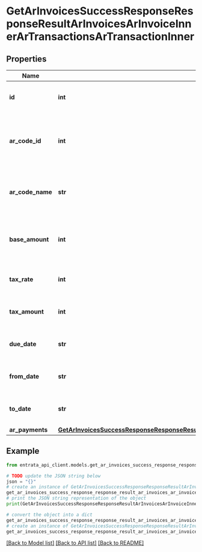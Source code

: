 # GetArInvoicesSuccessResponseResponseResultArInvoicesArInvoiceInnerArTransactionsArTransactionInner


## Properties

Name | Type | Description | Notes
------------ | ------------- | ------------- | -------------
**id** | **int** | The unique identifier for the AR transaction. | 
**ar_code_id** | **int** | The identifier for the AR code associated with the transaction. | [optional] 
**ar_code_name** | **str** | The name of the AR code associated with the transaction. | [optional] 
**base_amount** | **int** | The base amount for the transaction before taxes. | [optional] 
**tax_rate** | **int** | The tax rate applied to the transaction. | [optional] 
**tax_amount** | **int** | The tax amount for the transaction. | [optional] 
**due_date** | **str** | The date by which the transaction is due. | [optional] 
**from_date** | **str** | The start date of the transaction period. | [optional] 
**to_date** | **str** | The end date of the transaction period. | [optional] 
**ar_payments** | [**GetArInvoicesSuccessResponseResponseResultArInvoicesArInvoiceInnerArTransactionsArTransactionInnerArPayments**](GetArInvoicesSuccessResponseResponseResultArInvoicesArInvoiceInnerArTransactionsArTransactionInnerArPayments.md) |  | [optional] 

## Example

```python
from entrata_api_client.models.get_ar_invoices_success_response_response_result_ar_invoices_ar_invoice_inner_ar_transactions_ar_transaction_inner import GetArInvoicesSuccessResponseResponseResultArInvoicesArInvoiceInnerArTransactionsArTransactionInner

# TODO update the JSON string below
json = "{}"
# create an instance of GetArInvoicesSuccessResponseResponseResultArInvoicesArInvoiceInnerArTransactionsArTransactionInner from a JSON string
get_ar_invoices_success_response_response_result_ar_invoices_ar_invoice_inner_ar_transactions_ar_transaction_inner_instance = GetArInvoicesSuccessResponseResponseResultArInvoicesArInvoiceInnerArTransactionsArTransactionInner.from_json(json)
# print the JSON string representation of the object
print(GetArInvoicesSuccessResponseResponseResultArInvoicesArInvoiceInnerArTransactionsArTransactionInner.to_json())

# convert the object into a dict
get_ar_invoices_success_response_response_result_ar_invoices_ar_invoice_inner_ar_transactions_ar_transaction_inner_dict = get_ar_invoices_success_response_response_result_ar_invoices_ar_invoice_inner_ar_transactions_ar_transaction_inner_instance.to_dict()
# create an instance of GetArInvoicesSuccessResponseResponseResultArInvoicesArInvoiceInnerArTransactionsArTransactionInner from a dict
get_ar_invoices_success_response_response_result_ar_invoices_ar_invoice_inner_ar_transactions_ar_transaction_inner_from_dict = GetArInvoicesSuccessResponseResponseResultArInvoicesArInvoiceInnerArTransactionsArTransactionInner.from_dict(get_ar_invoices_success_response_response_result_ar_invoices_ar_invoice_inner_ar_transactions_ar_transaction_inner_dict)
```
[[Back to Model list]](../README.md#documentation-for-models) [[Back to API list]](../README.md#documentation-for-api-endpoints) [[Back to README]](../README.md)


